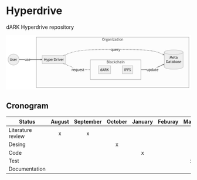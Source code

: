 # Hyperdrive

dARK Hyperdrive repository 


![](./docs/figures/hyperdrive_overview.png)


## Cronogram

| Status            | August | September | October | January | Feburay | March | April |
|-------------------|:------:|:---------:|:-------:|:-------:|:-------:|:-----:|:-----:|
| Literature review | x      | x         |         |         |         |       |       |
| Desing            |        |           | x       |         |         |       |       |
| Code              |        |           |         |    x    |         |       |       |
| Test              |        |           |         |         |         |   x   |  x    |
| Documentation     |        |           |         |         |         |       |  x    |
